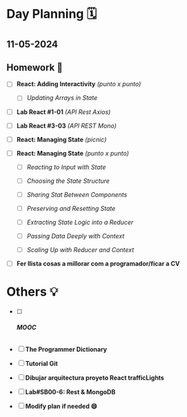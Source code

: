 # Day Planning :spiral_calendar:

## 11-05-2024

## Homework :pencil:

- [ ] **React: Adding Interactivity** *(punto x punto)*
  
  - [ ] *Updating Arrays in State*

- [ ] **Lab React #1-01** *(API Rest Axios)*

- [ ] **Lab React #3-03** *(API REST Mono)*

- [ ] **React: Managing State** *(picnic)*

- [ ] **React: Managing State** *(punto x punto)*
  
  - [ ] *Reacting to Input with State*
  
  - [ ] *Choosing the State Structure*
  
  - [ ] *Sharing Stat Between Components*
  
  - [ ] *Preserving and Resetting State*
  
  - [ ] *Extracting State Logic into a Reducer*
  
  - [ ] *Passing Data Deeply with Context*
  
  - [ ] *Scaling Up with Reducer and Context*

- [ ] **Fer llista cosas a millorar com a programador/ficar a CV**

# Others :bulb:

- [ ] ###### **MOOC**

- [ ] **The Programmer Dictionary**

- [ ] **Tutorial Git**

- [ ] **Dibujar arquitectura proyeto React trafficLights**

- [ ] **Lab#SB00-6: Rest & MongoDB**

- [ ] **Modify plan if needed :smile:**
